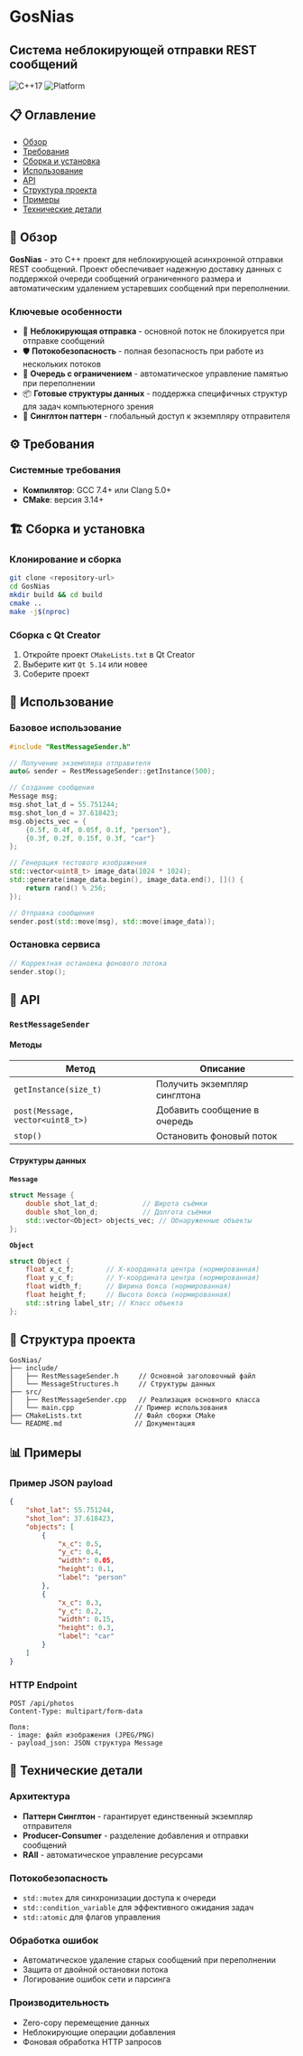 # GosNias 
## Система неблокирующей отправки REST сообщений

![C++17](https://img.shields.io/badge/C++-17-blue.svg)
![Platform](https://img.shields.io/badge/Platform-Linux-green.svg)

## 📋 Оглавление

- [Обзор](#-обзор)
- [Требования](#-требования)
- [Сборка и установка](#-сборка-и-установка)
- [Использование](#-использование)
- [API](#-api)
- [Структура проекта](#-структура-проекта)
- [Примеры](#-примеры)
- [Технические детали](#-технические-детали)

## 🎯 Обзор

**GosNias** - это  C++  проект для неблокирующей асинхронной отправки REST сообщений. Проект обеспечивает надежную доставку данных с поддержкой очереди сообщений ограниченного размера и автоматическим удалением устаревших сообщений при переполнении.

### Ключевые особенности

- 🚀 **Неблокирующая отправка** - основной поток не блокируется при отправке сообщений
- 🛡️ **Потокобезопасность** - полная безопасность при работе из нескольких потоков
- 💾 **Очередь с ограничением** - автоматическое управление памятью при переполнении
- 📦 **Готовые структуры данных** - поддержка специфичных структур для задач компьютерного зрения
- 🔧 **Синглтон паттерн** - глобальный доступ к экземпляру отправителя

## ⚙️ Требования

### Системные требования
- **Компилятор**: GCC 7.4+ или Clang 5.0+
- **CMake**: версия 3.14+

## 🏗️ Сборка и установка

### Клонирование и сборка
```bash
git clone <repository-url>
cd GosNias
mkdir build && cd build
cmake ..
make -j$(nproc)
```

### Сборка с Qt Creator
1. Откройте проект `CMakeLists.txt` в Qt Creator
2. Выберите кит `Qt 5.14` или новее
3. Соберите проект

## 🚀 Использование

### Базовое использование
```cpp
#include "RestMessageSender.h"

// Получение экземпляра отправителя
auto& sender = RestMessageSender::getInstance(500);

// Создание сообщения
Message msg;
msg.shot_lat_d = 55.751244;
msg.shot_lon_d = 37.618423;
msg.objects_vec = {
    {0.5f, 0.4f, 0.05f, 0.1f, "person"},
    {0.3f, 0.2f, 0.15f, 0.3f, "car"}
};

// Генерация тестового изображения
std::vector<uint8_t> image_data(1024 * 1024);
std::generate(image_data.begin(), image_data.end(), []() { 
    return rand() % 256; 
});

// Отправка сообщения
sender.post(std::move(msg), std::move(image_data));
```

### Остановка сервиса
```cpp
// Корректная остановка фонового потока
sender.stop();
```

## 📡 API

### `RestMessageSender`

#### Методы

| Метод | Описание |
|-------|-----------|
| `getInstance(size_t)` | Получить экземпляр синглтона |
| `post(Message, vector<uint8_t>)` | Добавить сообщение в очередь |
| `stop()` | Остановить фоновый поток |

#### Структуры данных

**`Message`**
```cpp
struct Message {
    double shot_lat_d;           // Широта съёмки
    double shot_lon_d;           // Долгота съёмки  
    std::vector<Object> objects_vec; // Обнаруженные объекты
};
```

**`Object`**
```cpp
struct Object {
    float x_c_f;        // X-координата центра (нормированная)
    float y_c_f;        // Y-координата центра (нормированная)
    float width_f;      // Ширина бокса (нормированная)
    float height_f;     // Высота бокса (нормированная)
    std::string label_str; // Класс объекта
};
```

## 📁 Структура проекта

```
GosNias/
├── include/
│   ├── RestMessageSender.h     // Основной заголовочный файл
│   └── MessageStructures.h     // Структуры данных
├── src/
│   ├── RestMessageSender.cpp   // Реализация основного класса
│   └── main.cpp               // Пример использования
├── CMakeLists.txt             // Файл сборки CMake
└── README.md                  // Документация
```

## 📊 Примеры

### Пример JSON payload
```json
{
    "shot_lat": 55.751244,
    "shot_lon": 37.618423,
    "objects": [
        {
            "x_c": 0.5,
            "y_c": 0.4, 
            "width": 0.05,
            "height": 0.1,
            "label": "person"
        },
        {
            "x_c": 0.3,
            "y_c": 0.2,
            "width": 0.15,
            "height": 0.3, 
            "label": "car"
        }
    ]
}
```

### HTTP Endpoint
```
POST /api/photos
Content-Type: multipart/form-data

Поля:
- image: файл изображения (JPEG/PNG)
- payload_json: JSON структура Message
```

## 🔧 Технические детали

### Архитектура
- **Паттерн Синглтон** - гарантирует единственный экземпляр отправителя
- **Producer-Consumer** - разделение добавления и отправки сообщений
- **RAII** - автоматическое управление ресурсами

### Потокобезопасность
- `std::mutex` для синхронизации доступа к очереди
- `std::condition_variable` для эффективного ожидания задач
- `std::atomic` для флагов управления

### Обработка ошибок
- Автоматическое удаление старых сообщений при переполнении
- Защита от двойной остановки потока
- Логирование ошибок сети и парсинга

### Производительность
- Zero-copy перемещение данных
- Неблокирующие операции добавления
- Фоновая обработка HTTP запросов


